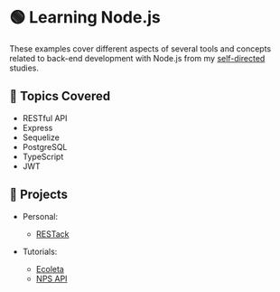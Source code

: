 # :green_circle: Learning Node.js

These examples cover different aspects of several tools and concepts related to back-end development with Node.js from my [self-directed](https://github.com/DanielBrito/self-learning) studies.

## :bookmark_tabs: Topics Covered

- RESTful API
- Express
- Sequelize
- PostgreSQL
- TypeScript
- JWT

## :rocket: Projects

- Personal:
	- [RESTack](https://github.com/DanielBrito/restack-api)

- Tutorials:
	- [Ecoleta](https://github.com/DanielBrito/ecoleta-nlw-rocketseat)
	- [NPS API](https://github.com/DanielBrito/nps-nlw-rocketseat)
